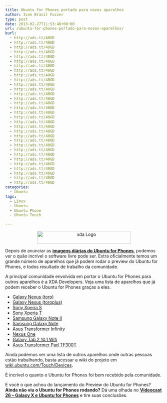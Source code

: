 ```yaml
---
title: Ubuntu for Phones portado para novos aparelhos
author: Ivan Brasil Fuzzer
type: post
date: 2013-02-27T11:53:48+00:00
url: /ubuntu-for-phones-portado-para-novos-aparelhos/
burl:
  - http://ads.tt/40GD
  - http://ads.tt/40GD
  - http://ads.tt/40GD
  - http://ads.tt/40GD
  - http://ads.tt/40GD
  - http://ads.tt/40GD
  - http://ads.tt/40GD
  - http://ads.tt/40GD
  - http://ads.tt/40GD
  - http://ads.tt/40GD
  - http://ads.tt/40GD
  - http://ads.tt/40GD
  - http://ads.tt/40GD
  - http://ads.tt/40GD
  - http://ads.tt/40GD
  - http://ads.tt/40GD
  - http://ads.tt/40GD
  - http://ads.tt/40GD
  - http://ads.tt/40GD
  - http://ads.tt/40GD
  - http://ads.tt/40GD
  - http://ads.tt/40GD
  - http://ads.tt/40GD
  - http://ads.tt/40GD
  - http://ads.tt/40GD
  - http://ads.tt/40GD
  - http://ads.tt/40GD
  - http://ads.tt/40GD
  - http://ads.tt/40GD
  - http://ads.tt/40GD
  - http://ads.tt/40GD
  - http://ads.tt/40GD
categories:
  - Ubuntu
tags:
  - Linux
  - Ubuntu
  - Ubuntu Phone
  - Ubuntu Touch

---
```

<p style="text-align: center;">
  <img class="aligncenter size-medium wp-image-4570" alt="xda Logo" src="http://www.ubuntero.com.br/wp-content/uploads/2013/02/xdaLogo-300x40.png" width="300" height="40" />
</p>

Depois de anunciar as **[imagens diárias do Ubuntu for Phones][1]**, podemos ver o quão incrível o software livre pode ser. Extra oficialmente temos um grande número de aparelhos que já podem rodar o preview do Ubuntu for Phones, e todos resultado de trabalho da comunidade.

A principal comunidade envolvida em portar o Ubuntu for Phones para outros aparelhos é a XDA Developers. Veja uma lista de aparelhos que já podem receber o Ubuntu for Phones graças a eles.

  * <a href="http://forum.xda-developers.com/showpost.php?p=38294870" target="_blank" rel="nofollow">Galaxy Nexus (toro)</a>
  * <a href="http://forum.xda-developers.com/showthread.php?s=9f408e4c5c971f364f36365686826689&t=2159832" target="_blank" rel="nofollow">Galaxy Nexus (toroplus)</a>
  * <a href="http://forum.xda-developers.com/showthread.php?t=2164210" target="_blank" rel="nofollow">Sony Xperia S</a>
  * <a href="http://forum.xda-developers.com/showthread.php?t=2160642" target="_blank" rel="nofollow">Sony Xperia T</a>
  * <a href="http://forum.xda-developers.com/showthread.php?t=2163815" target="_blank" rel="nofollow">Samsung Galaxy Note II</a>
  * <a href="http://forum.xda-developers.com/showthread.php?p=38367999" target="_blank" rel="nofollow">Samsung Galaxy Note</a>
  * <a href="http://forum.xda-developers.com/showthread.php?p=38376689#post38376689" target="_blank" rel="nofollow">Asus Transformer Infinity</a>
  * <a href="http://forum.xda-developers.com/showthread.php?p=38434934" target="_blank" rel="nofollow">Nexus One</a>
  * <a href="http://forum.xda-developers.com/showthread.php?p=38456296" target="_blank" rel="nofollow">Galaxy Tab 2 10.1 Wifi</a>
  * <a href="http://forum.xda-developers.com/showthread.php?t=1667596" target="_blank" rel="nofollow">Asus Transformer Pad TF300T</a>

Ainda podemos ver uma lista de outros aparelhos onde outras pessoas estão trabalhando, basta acessar a wiki do projeto em <a title="Wiki Ubuntu Touch Devices" href="https://wiki.ubuntu.com/Touch/Devices" target="_blank" rel="nofollow">wiki.ubuntu.com/Touch/Devices</a>.

É incrível o quanto o Ubuntu for Phones foi bem recebido pela comunidade.

E você o que achou do lançamento do Preview do Ubuntu for Phones? **Ainda não viu o Ubuntu for Phones rodando?** Dá uma olhada no [**Videocast 26 – Galaxy X e Ubuntu for Phones**][2] e tire suas conclusões.

 [1]: http://www.ubuntero.com.br/2013/02/ubuntu-for-phones-agora-com-builds-diarias/ "Imagens diárias do Ubuntu for Phones"
 [2]: http://www.ubuntero.com.br/2013/02/videocast-26-galaxy-x-e-ubuntu-for-phones/ "Videocast 26 – Galaxy X e Ubuntu for Phones"